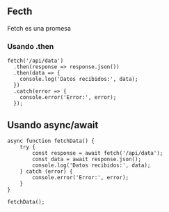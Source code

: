## Fecth
Fetch es una promesa
### Usando .then

    fetch('/api/data')
      .then(response => response.json())
      .then(data => {
        console.log('Datos recibidos:', data);
      })
      .catch(error => {
        console.error('Error:', error);
      });
  

  ## Usando async/await

    async function fetchData() {
        try {
            const response = await fetch('/api/data');
            const data = await response.json();
            console.log('Datos recibidos:', data);
        } catch (error) {
            console.error('Error:', error);
        }
    }
    
    fetchData();
